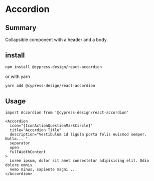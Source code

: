 # Accordion

## Summary

Collapsible component with a header and a body.

## install

```bash
npm install @cypress-design/react-accordion
```

or with yarn

```bash
yarn add @cypress-design/react-accordion
```

## Usage

```tsx
import Accordion from '@cypress-design/react-accordion'
```

```vue live
<Accordion
  icon="{IconActionQuestionMarkCircle}"
  title="Accordion Title"
  description="Vestibulum id ligula porta felis euismod semper. Nulla... "
  separator
  open
  fullWidthContent
>
  Lorem ipsum, dolor sit amet consectetur adipisicing elit. Odio dolore omnis
  nemo minus, sapiente magni ...
</Accordion>
```
